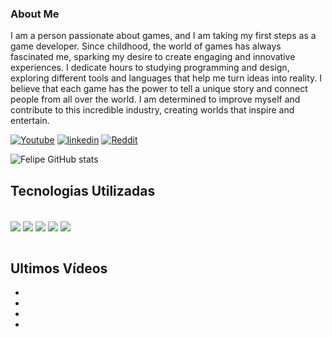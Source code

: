 ### About Me
   I am a person passionate about games, and I am taking my first steps as a game developer. Since childhood, the world of games has always fascinated me, sparking my desire to create engaging and innovative experiences. I dedicate hours to studying programming and design, exploring different tools and languages that help me turn ideas into reality. I believe that each game has the power to tell a unique story and connect people from all over the world. I am determined to improve myself and contribute to this incredible industry, creating worlds that inspire and entertain.
   
[![Youtube](https://img.shields.io/badge/YouTube-FF0000?style=for-the-badge&logo=youtube&logoColor=white)](https://www.youtube.com/@felipao2440)
[![linkedin](https://img.shields.io/badge/LinkedIn-0077B5?style=for-the-badge&logo=linkedin&logoColor=white)](https://www.linkedin.com/in/felipe-carrion/?trk=opento_sprofile_topcard)
[![Reddit](https://img.shields.io/badge/Reddit-FF4500?style=for-the-badge&logo=reddit&logoColor=white)](https://www.reddit.com/user/Fznzzz/)


![Felipe GitHub stats](https://github-readme-stats.vercel.app/api?username=FelipeZavanin&show_icons=true&theme=tokyonight)

## Tecnologias Utilizadas
<div style="display: inline_block"><br/>
    <img align="center" src="https://img.shields.io/badge/Unity-100000?style=for-the-badge&logo=unity&logoColor=white" />
    <img align="center" src="https://img.shields.io/badge/Python-3776AB?style=for-the-badge&logo=python&logoColor=white" />
    <img align="center" src="https://img.shields.io/badge/C-00599C?style=for-the-badge&logo=c&logoColor=white" />
    <img align="center" src="https://img.shields.io/badge/C%2B%2B-00599C?style=for-the-badge&logo=c%2B%2B&logoColor=white" />
    <img align="center" src="https://img.shields.io/badge/JavaScript-323330?style=for-the-badge&logo=javascript&logoColor=F7DF1E" />
</div><br/>

##  Ultimos Vídeos
-
-
-
-


   

